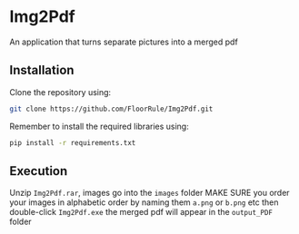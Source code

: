 # Img2Pdf
An application that turns separate pictures into a merged pdf

## Installation

Clone the repository using:

```bash
git clone https://github.com/FloorRule/Img2Pdf.git
```
Remember to install the required libraries using:
```bash
pip install -r requirements.txt
```

## Execution

Unzip `Img2Pdf.rar`, images go into the `images` folder 
MAKE SURE you order your images in alphabetic order by naming them `a.png` or `b.png` etc
then double-click `Img2Pdf.exe` the merged pdf will appear in the `output_PDF` folder

